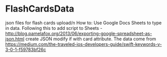 # FlashCardsData
json files for flash cards upload/n
How to:  Use Google Docs Sheets to type in data.
Following this to add script to Sheets - http://blog.pamelafox.org/2013/06/exporting-google-spreadsheet-as-json.html
create JSON modify if with card attribute.
The data come from https://medium.com/the-traveled-ios-developers-guide/swift-keywords-v-3-0-1-f59783bf26c

